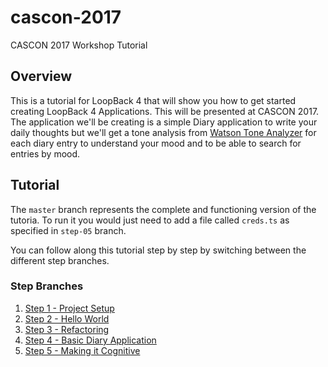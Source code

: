# cascon-2017
CASCON 2017 Workshop Tutorial

## Overview
This is a tutorial for LoopBack 4 that will show you how to get started creating LoopBack 4 Applications. This will be presented at CASCON 2017. The application we'll be creating is a simple Diary application to write your daily thoughts but we'll get a tone analysis from [Watson Tone Analyzer](https://www.ibm.com/watson/services/tone-analyzer/) for each diary entry to understand your mood and to be able to search for entries by mood.

## Tutorial
The `master` branch represents the complete and functioning version of the tutoria. To run it you would just need to add a file called `creds.ts` as specified in `step-05` branch. 

You can follow along this tutorial step by step by switching between the different step branches.

### Step Branches
1. [Step 1 - Project Setup](https://github.com/virkt25/cascon-2017/tree/step-01)
2. [Step 2 - Hello World](https://github.com/virkt25/cascon-2017/tree/step-02)
3. [Step 3 - Refactoring](https://github.com/virkt25/cascon-2017/tree/step-03)
4. [Step 4 - Basic Diary Application](https://github.com/virkt25/cascon-2017/tree/step-04)
5. [Step 5 - Making it Cognitive](https://github.com/virkt25/cascon-2017/tree/step-05)
